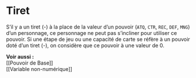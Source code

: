 # Tiret
S’il y a un tiret (-) à la place de la valeur d’un pouvoir (`ATQ`, `CTR`, `REC`, `DEF`, `MNG`) d’un personnage, ce personnage ne peut pas s’incliner pour utiliser ce pouvoir. Si une étape de jeu ou une capacité de carte se réfère à un pouvoir doté d’un tiret (-), on considère que ce pouvoir à une valeur de 0. 

**Voir aussi :**  
[[Pouvoir de Base]]  
[[Variable non-numérique]]